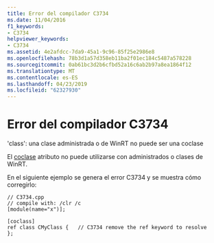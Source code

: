 ```yaml
---
title: Error del compilador C3734
ms.date: 11/04/2016
f1_keywords:
- C3734
helpviewer_keywords:
- C3734
ms.assetid: 4e2afdcc-7da9-45a1-9c96-85f25e2986e8
ms.openlocfilehash: 78b3d1a57d358eb11ba2f01ec184c5487a578228
ms.sourcegitcommit: 0ab61bc3d2b6cfbd52a16c6ab2b97a8ea1864f12
ms.translationtype: MT
ms.contentlocale: es-ES
ms.lasthandoff: 04/23/2019
ms.locfileid: "62327930"
---
```

# <a name="compiler-error-c3734"></a>Error del compilador C3734

'class': una clase administrada o de WinRT no puede ser una coclase

El [coclase](../../windows/coclass.md) atributo no puede utilizarse con administrados o clases de WinRT.

En el siguiente ejemplo se genera el error C3734 y se muestra cómo corregirlo:

```
// C3734.cpp
// compile with: /clr /c
[module(name="x")];

[coclass]
ref class CMyClass {   // C3734 remove the ref keyword to resolve
};
```
